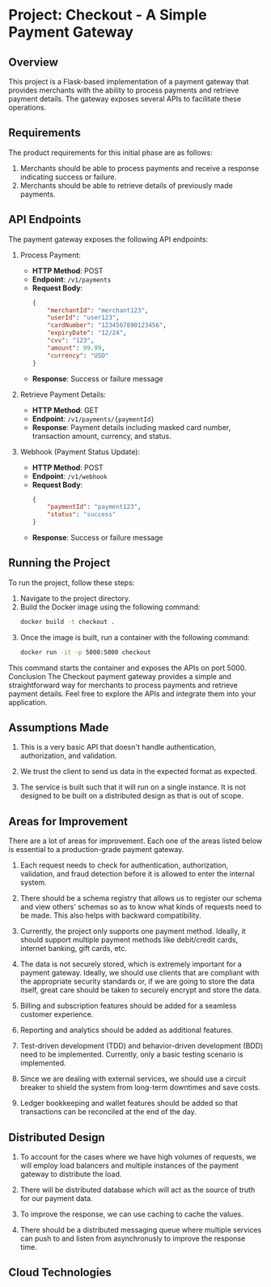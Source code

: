 # Project: Checkout - A Simple Payment Gateway

## Overview
This project is a Flask-based implementation of a payment gateway that provides merchants with the ability to process payments and retrieve payment details. The gateway exposes several APIs to facilitate these operations.

## Requirements
The product requirements for this initial phase are as follows:
1. Merchants should be able to process payments and receive a response indicating success or failure.
2. Merchants should be able to retrieve details of previously made payments.

## API Endpoints
The payment gateway exposes the following API endpoints:

1. Process Payment:
   - **HTTP Method**: POST
   - **Endpoint**: `/v1/payments`
   - **Request Body**:
     ```json
     {
         "merchantId": "merchant123",
         "userId": "user123",
         "cardNumber": "1234567890123456",
         "expiryDate": "12/24",
         "cvv": "123",
         "amount": 99.99,
         "currency": "USD"
     }
     ```
   - **Response**: Success or failure message

2. Retrieve Payment Details:
   - **HTTP Method**: GET
   - **Endpoint**: `/v1/payments/{paymentId}`
   - **Response**: Payment details including masked card number, transaction amount, currency, and status.

3. Webhook (Payment Status Update):
   - **HTTP Method**: POST
   - **Endpoint**: `/v1/webhook`
   - **Request Body**:
     ```json
     {
         "paymentId": "payment123",
         "status": "success"
     }
     ```
   - **Response**: Success or failure message

## Running the Project
To run the project, follow these steps:

1. Navigate to the project directory.
2. Build the Docker image using the following command:
   ```bash
   docker build -t checkout .
   ```
3. Once the image is built, run a container with the following command:
    ```bash
    docker run -it -p 5000:5000 checkout
    ```
This command starts the container and exposes the APIs on port 5000.
Conclusion
The Checkout payment gateway provides a simple and straightforward way for merchants to process payments and retrieve payment details. Feel free to explore the APIs and integrate them into your application.


## Assumptions Made
1. This is a very basic API that doesn't handle authentication, authorization, and validation.

2. We trust the client to send us data in the expected format as expected.

3. The service is built such that it will run on a single instance. It is not designed to be built on a distributed design as that is out of scope.



## Areas for Improvement
There are a lot of areas for improvement. Each one of the areas listed below is essential to a production-grade payment gateway.

1. Each request needs to check for authentication, authorization, validation, and fraud detection before it is allowed to enter the internal system.

2. There should be a schema registry that allows us to register our schema and view others' schemas so as to know what kinds of requests need to be made. This also helps with backward compatibility.

3. Currently, the project only supports one payment method. Ideally, it should support multiple payment methods like debit/credit cards, internet banking, gift cards, etc.

4. The data is not securely stored, which is extremely important for a payment gateway. Ideally, we should use clients that are compliant with the appropriate security standards or, if we are going to store the data itself, great care should be taken to securely encrypt and store the data.

5. Billing and subscription features should be added for a seamless customer experience.

6. Reporting and analytics should be added as additional features.

7. Test-driven development (TDD) and behavior-driven development (BDD) need to be implemented. Currently, only a basic testing scenario is implemented.

8. Since we are dealing with external services, we should use a circuit breaker to shield the system from long-term downtimes and save costs.

9. Ledger bookkeeping and wallet features should be added so that transactions can be reconciled at the end of the day.


## Distributed Design

1. To account for the cases where we have high volumes of requests, we will employ load balancers and multiple instances of the payment gateway to distribute the load.

2. There will be distributed database which will act as the source of truth for our payment data.

3. To improve the response, we can use caching to cache the values.

4. There should be a distributed messaging queue where multiple services can push to and listen from asynchronusly to improve the response time.

## Cloud Technologies

